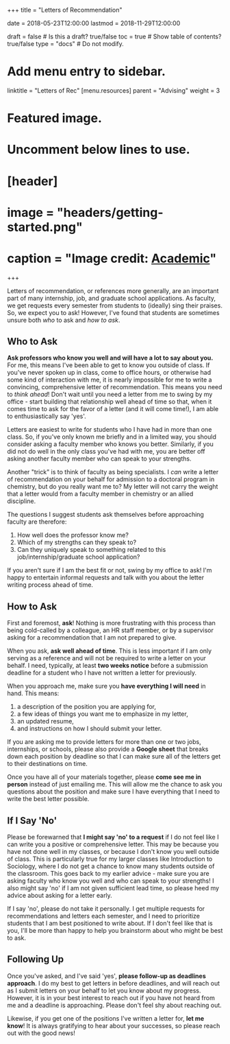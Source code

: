 +++
title = "Letters of Recommendation"

date = 2018-05-23T12:00:00
lastmod = 2018-11-29T12:00:00

draft = false  # Is this a draft? true/false
toc = true  # Show table of contents? true/false
type = "docs"  # Do not modify.

# Add menu entry to sidebar.
linktitle = "Letters of Rec"
[menu.resources]
  parent = "Advising"
  weight = 3

# Featured image.
# Uncomment below lines to use.
# [header]
# image = "headers/getting-started.png"
# caption = "Image credit: [**Academic**](https://github.com/gcushen/hugo-academic/)"
+++

Letters of recommendation, or references more generally, are an important part of many internship, job, and graduate school applications. As faculty, we get requests every semester from students to (ideally) sing their praises. So, we expect you to ask! However, I've found that students are sometimes unsure both *who* to ask and *how to ask*.

## Who to Ask
**Ask professors who know you well and will have a lot to say about you.** For me, this means I've been able to get to know you outside of class. If you've never spoken up in class, come to office hours, or otherwise had some kind of interaction with me, it is nearly impossible for me to write a convincing, comprehensive letter of recommendation. This means you need to *think ahead*! Don't wait until you need a letter from me to swing by my office - start building that relationship well ahead of time so that, when it comes time to ask for the favor of a letter (and it will come time!), I am able to enthusiastically say 'yes'.

Letters are easiest to write for students who I have had in more than one class. So, if you've only known me briefly and in a limited way, you should consider asking a faculty member who knows you better. Similarly, if you did not do well in the only class you've had with me, you are better off asking another faculty member who can speak to your strengths.

Another "trick" is to think of faculty as being specialists. I *can* write a letter of recommendation on your behalf for admission to a doctoral program in chemistry, but do you really want me to? My letter will not carry the weight that a letter would from a faculty member in chemistry or an allied discipline.

The questions I suggest students ask themselves before approaching faculty are therefore:

1. How well does the professor know me?
2. Which of my strengths can they speak to?
3. Can they uniquely speak to something related to this job/internship/graduate school application?

If you aren't sure if I am the best fit or not, swing by my office to ask! I'm happy to entertain informal requests and talk with you about the letter writing process ahead of time.

## How to Ask
First and foremost, **ask**! Nothing is more frustrating with this process than being cold-called by a colleague, an HR staff member, or by a supervisor asking for a recommendation that I am not prepared to give. 

When you ask, **ask well ahead of time**. This is less important if I am only serving as a reference and will not be required to write a letter on your behalf. I need, typically, at least **two weeks notice** before a submission deadline for a student who I have not written a letter for previously.

When you approach me, make sure you **have everything I will need** in hand. This means:

1. a description of the position you are applying for, 
2. a few ideas of things you want me to emphasize in my letter, 
3. an updated resume, 
4. and instructions on how I should submit your letter.

If you are asking me to provide letters for more than one or two jobs, internships, or schools, please also provide a **Google sheet** that breaks down each position by deadline so that I can make sure all of the letters get to their destinations on time. 

Once you have all of your materials together, please **come see me in person** instead of just emailing me. This will allow me the chance to ask you questions about the position and make sure I have everything that I need to write the best letter possible.

## If I Say 'No'
Please be forewarned that **I might say 'no' to a request** if I do not feel like I can write you a positive or comprehensive letter. This may be because you have not done well in my classes, or because I don't know you well outside of class. This is particularly true for my larger classes like Introduction to Sociology, where I do not get a chance to know many students outside of the classroom. This goes back to my earlier advice - make sure you are asking faculty who know you well and who can speak to your strengths! I also might say 'no' if I am not given sufficient lead time, so please heed my advice about asking for a letter early.

If I say 'no', please do not take it personally. I get multiple requests for recommendations and letters each semester, and I need to prioritize students that I am best positioned to write about. If I don't feel like that is you, I'll be more than happy to help you brainstorm about who might be best to ask. 

## Following Up
Once you've asked, and I've said 'yes', **please follow-up as deadlines approach**. I do my best to get letters in before deadlines, and will reach out as I submit letters on your behalf to let you know about my progress. However, it is in your best interest to reach out if you have not heard from me and a deadline is approaching. Please don't feel shy about reaching out.

Likewise, if you get one of the positions I've written a letter for, **let me know**! It is always gratifying to hear about your successes, so please reach out with the good news!